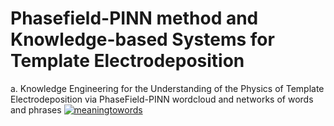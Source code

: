 # Phasefield-PINN method and Knowledge-based Systems for Template Electrodeposition

a. Knowledge Engineering for the Understanding of the Physics of Template Electrodeposition via PhaseField-PINN
wordcloud and networks of words and phrases
[![meaningtowords](https://img.shields.io/badge/WordPhraseGraphsPhiPINN-streamlit-red)](https://templateelectrodepositionphipinn-wordgraph.streamlit.app/)
